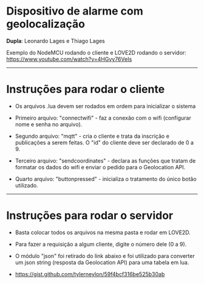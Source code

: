 # Dispositivo de alarme com geolocalização
**Dupla**: Leonardo Lages e Thiago Lages

Exemplo do NodeMCU rodando o cliente e LOVE2D rodando o servidor: https://www.youtube.com/watch?v=4HGvy76VeIs

---

# Instruções para rodar o cliente

  * Os arquivos .lua devem ser rodados em ordem para inicializar o sistema

  * Primeiro arquivo: "connectwifi" - faz a conexão com o wifi (configurar nome e senha no arquivo).

  * Segundo arquivo: "mqtt" - cria o cliente e trata da inscrição e publicações a serem feitas. O "id" do cliente deve ser declarado de 0 a 9.

  * Terceiro arquivo: "sendcoordinates" - declara as funções que tratam de formatar os dados do wifi e enviar o pedido para o Geolocation API.

  * Quarto arquivo: "buttonpressed" - inicializa o tratamento do único botão utilizado.

---

# Instruções para rodar o servidor

  * Basta colocar todos os arquivos na mesma pasta e rodar em LOVE2D.

  * Para fazer a requisição a algum cliente, digite o número dele (0 a 9).

  * O módulo "json" foi retirado do link abaixo e foi utilizado para converter um json string (resposta da Geolocation API) para uma tabela em lua.

  * https://gist.github.com/tylerneylon/59f4bcf316be525b30ab